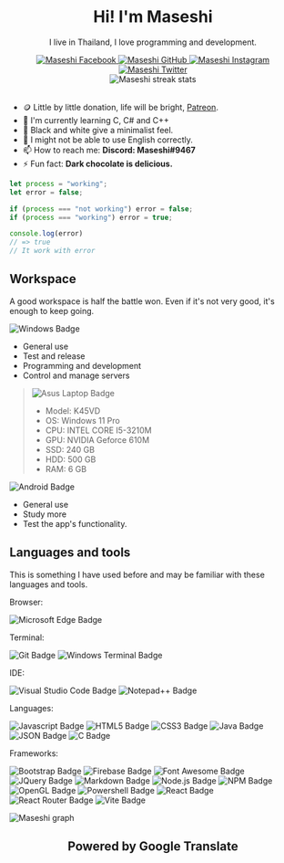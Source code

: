 <h1 align="center">Hi! I'm Maseshi</h1>
<div align="center">
  <p>I live in Thailand, I love programming and development.</p>
  <a href="https://www.facebook.com/ChaiwatSuwannarat">
    <img alt="Maseshi Facebook" src="https://img.shields.io/badge/Facebook-1877F2?style=for-the-badge&logo=facebook&logoColor=white" />
  </a>
  <a href="https://github.com/Maseshi">
    <img alt="Maseshi GitHub" src="https://img.shields.io/badge/GitHub-100000?style=for-the-badge&logo=github&logoColor=white" />
  </a>
  <a href="https://www.instagram.com/chaiwat_itg">
    <img alt="Maseshi Instagram" src="https://img.shields.io/badge/Instagram-E4405F?style=for-the-badge&logo=instagram&logoColor=white" />
  </a>
  <a href="https://twitter.com/chaiwat_twt">
    <img alt="Maseshi Twitter" src="https://img.shields.io/badge/Twitter-1DA1F2?style=for-the-badge&logo=twitter&logoColor=white" />
  </a>
  <br />
  <img alt="Maseshi streak stats" src="https://github-readme-streak-stats.herokuapp.com/?user=Maseshi" />
</div>

<br />

- 🪙 Little by little donation, life will be bright, [Patreon](https://patreon.com/maseshi).
- 🌱 I'm currently learning C, C# and C++
- 🎨 Black and white give a minimalist feel.
- 💬 I might not be able to use English correctly.
- 📫 How to reach me: **Discord: Maseshi#9467**
- ⚡ Fun fact: **Dark chocolate is delicious.**

```javascript
let process = "working";
let error = false;

if (process === "not working") error = false;
if (process === "working") error = true;

console.log(error)
// => true
// It work with error
```

## Workspace

A good workspace is half the battle won. Even if it's not very good, it's enough to keep going.

![Windows Badge](https://img.shields.io/badge/Windows-0078D6?style=for-the-badge&logo=windows&logoColor=white)

- General use
- Test and release
- Programming and development
- Control and manage servers

> ![Asus Laptop Badge](https://img.shields.io/badge/asus%20laptop-000000?style=for-the-badge&logo=asus&logoColor=white)
>
> - Model: K45VD
> - OS: Windows 11 Pro
> - CPU: INTEL CORE I5-3210M
> - GPU: NVIDIA Geforce 610M
> - SSD: 240 GB
> - HDD: 500 GB
> - RAM: 6 GB

![Android Badge](https://img.shields.io/badge/Android-3DDC84?style=for-the-badge&logo=android&logoColor=white)

- General use
- Study more
- Test the app's functionality.

## Languages and tools

This is something I have used before and may be familiar with these languages and tools.

Browser:

![Microsoft Edge Badge](https://img.shields.io/badge/Microsoft_Edge-0078D7?style=for-the-badge&logo=Microsoft-edge&logoColor=white)

Terminal:

![Git Badge](https://img.shields.io/badge/GIT-E44C30?style=for-the-badge&logo=git&logoColor=white)
![Windows Terminal Badge](https://img.shields.io/badge/windows%20terminal-4D4D4D?style=for-the-badge&logo=windows%20terminal&logoColor=white)

IDE:

![Visual Studio Code Badge](https://img.shields.io/badge/Visual_Studio_Code-0078D4?style=for-the-badge&logo=visual%20studio%20code&logoColor=white)
![Notepad++ Badge](https://img.shields.io/badge/Notepad++-90E59A.svg?style=for-the-badge&logo=notepad%2B%2B&logoColor=black)

Languages:

![Javascript Badge](https://img.shields.io/badge/JavaScript-323330?style=for-the-badge&logo=javascript&logoColor=F7DF1E)
![HTML5 Badge](https://img.shields.io/badge/HTML5-E34F26?style=for-the-badge&logo=html5&logoColor=white)
![CSS3 Badge](https://img.shields.io/badge/CSS3-1572B6?style=for-the-badge&logo=css3&logoColor=white)
![Java Badge](https://img.shields.io/badge/Java-ED8B00?style=for-the-badge&logo=java&logoColor=white)
![JSON Badge](https://img.shields.io/badge/json-5E5C5C?style=for-the-badge&logo=json&logoColor=white)
![C Badge](https://img.shields.io/badge/C-00599C?style=for-the-badge&logo=c&logoColor=white)

Frameworks:

![Bootstrap Badge](https://img.shields.io/badge/Bootstrap-563D7C?style=for-the-badge&logo=bootstrap&logoColor=white)
![Firebase Badge](https://img.shields.io/badge/firebase-ffca28?style=for-the-badge&logo=firebase&logoColor=black)
![Font Awesome Badge](https://img.shields.io/badge/Font_Awesome-339AF0?style=for-the-badge&logo=fontawesome&logoColor=white)
![JQuery Badge](https://img.shields.io/badge/jQuery-0769AD?style=for-the-badge&logo=jquery&logoColor=white)
![Markdown Badge](https://img.shields.io/badge/Markdown-000000?style=for-the-badge&logo=markdown&logoColor=white)
![Node.js Badge](https://img.shields.io/badge/Node.js-339933?style=for-the-badge&logo=nodedotjs&logoColor=white)
![NPM Badge](https://img.shields.io/badge/npm-CB3837?style=for-the-badge&logo=npm&logoColor=white)
![OpenGL Badge](https://img.shields.io/badge/OpenGL-FFFFFF?style=for-the-badge&logo=opengl)
![Powershell Badge](https://img.shields.io/badge/PowerShell-5391FE?style=for-the-badge&logo=PowerShell&logoColor=white)
![React Badge](https://img.shields.io/badge/React-20232A?style=for-the-badge&logo=react&logoColor=61DAFB)
![React Router Badge](https://img.shields.io/badge/React_Router-CA4245?style=for-the-badge&logo=react-router&logoColor=white)
![Vite Badge](https://img.shields.io/badge/Vite-B73BFE?style=for-the-badge&logo=vite&logoColor=FFD62E)

<img align="center" alt="Maseshi graph" src="https://activity-graph.herokuapp.com/graph?username=Maseshi&theme=minimal" />

<h2 align="center">Powered by Google Translate</h2>
